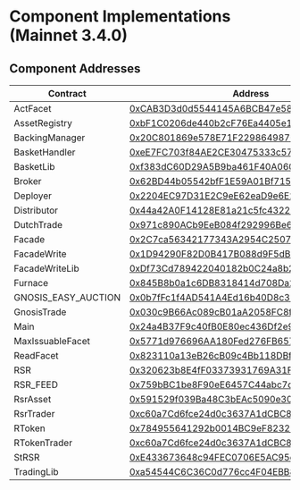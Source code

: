# Component Implementations (Mainnet 3.4.0)
## Component Addresses
| Contract | Address | Version |
| --- | --- | --- |
| ActFacet | [0xCAB3D3d0d5544145A6BCB47e58F61368BCcAe2dB](https://etherscan.io/address/0xCAB3D3d0d5544145A6BCB47e58F61368BCcAe2dB) | N/A |
| AssetRegistry | [0xbF1C0206de440b2cF76Ea4405e1DbF2fC227a463](https://etherscan.io/address/0xbF1C0206de440b2cF76Ea4405e1DbF2fC227a463) | 3.4.0 |
| BackingManager | [0x20C801869e578E71F2298649870765Aa81f7DC69](https://etherscan.io/address/0x20C801869e578E71F2298649870765Aa81f7DC69) | 3.4.0 |
| BasketHandler | [0xeE7FC703f84AE2CE30475333c57E56d3A7D3AdBC](https://etherscan.io/address/0xeE7FC703f84AE2CE30475333c57E56d3A7D3AdBC) | 3.4.0 |
| BasketLib | [0xf383dC60D29A5B9ba461F40A0606870d80d1EA88](https://etherscan.io/address/0xf383dC60D29A5B9ba461F40A0606870d80d1EA88) | N/A |
| Broker | [0x62BD44b05542bfF1E59A01Bf7151F533e1c9C12c](https://etherscan.io/address/0x62BD44b05542bfF1E59A01Bf7151F533e1c9C12c) | 3.4.0 |
| Deployer | [0x2204EC97D31E2C9eE62eaD9e6E2d5F7712D3f1bF](https://etherscan.io/address/0x2204EC97D31E2C9eE62eaD9e6E2d5F7712D3f1bF) | 3.4.0 |
| Distributor | [0x44a42A0F14128E81a21c5fc4322a9f91fF83b4Ee](https://etherscan.io/address/0x44a42A0F14128E81a21c5fc4322a9f91fF83b4Ee) | 3.4.0 |
| DutchTrade | [0x971c890ACb9EeB084f292996Be667bB9A2889AE9](https://etherscan.io/address/0x971c890ACb9EeB084f292996Be667bB9A2889AE9) | 3.4.0 |
| Facade | [0x2C7ca56342177343A2954C250702Fd464f4d0613](https://etherscan.io/address/0x2C7ca56342177343A2954C250702Fd464f4d0613) | N/A |
| FacadeWrite | [0x1D94290F82D0B417B088d9F5dB316B11C9cf220C](https://etherscan.io/address/0x1D94290F82D0B417B088d9F5dB316B11C9cf220C) | N/A |
| FacadeWriteLib | [0xDf73Cd789422040182b0C24a8b2C97bbCbba3263](https://etherscan.io/address/0xDf73Cd789422040182b0C24a8b2C97bbCbba3263) | N/A |
| Furnace | [0x845B8b0a1c6DB8318414d708Da25fA28d4a0dc81](https://etherscan.io/address/0x845B8b0a1c6DB8318414d708Da25fA28d4a0dc81) | 3.4.0 |
| GNOSIS_EASY_AUCTION | [0x0b7fFc1f4AD541A4Ed16b40D8c37f0929158D101](https://etherscan.io/address/0x0b7fFc1f4AD541A4Ed16b40D8c37f0929158D101) | N/A |
| GnosisTrade | [0x030c9B66Ac089cB01aA2058FC8f7d9baddC9ae75](https://etherscan.io/address/0x030c9B66Ac089cB01aA2058FC8f7d9baddC9ae75) | 3.4.0 |
| Main | [0x24a4B37F9c40fB0E80ec436Df2e9989FBAFa8bB7](https://etherscan.io/address/0x24a4B37F9c40fB0E80ec436Df2e9989FBAFa8bB7) | 3.4.0 |
| MaxIssuableFacet | [0x5771d976696AA180Fed276FB6571fE2f41D0b849](https://etherscan.io/address/0x5771d976696AA180Fed276FB6571fE2f41D0b849) | N/A |
| ReadFacet | [0x823110a13eB26cB09c4Bb118DBfE4ff5f96D5526](https://etherscan.io/address/0x823110a13eB26cB09c4Bb118DBfE4ff5f96D5526) | N/A |
| RSR | [0x320623b8E4fF03373931769A31Fc52A4E78B5d70](https://etherscan.io/address/0x320623b8E4fF03373931769A31Fc52A4E78B5d70) | N/A |
| RSR_FEED | [0x759bBC1be8F90eE6457C44abc7d443842a976d02](https://etherscan.io/address/0x759bBC1be8F90eE6457C44abc7d443842a976d02) | N/A |
| RsrAsset | [0x591529f039Ba48C3bEAc5090e30ceDDcb41D0EaA](https://etherscan.io/address/0x591529f039Ba48C3bEAc5090e30ceDDcb41D0EaA) | 3.4.0 |
| RsrTrader | [0xc60a7Cd6fce24d0c3637A1dCBC8B0f9A9BFF6a7c](https://etherscan.io/address/0xc60a7Cd6fce24d0c3637A1dCBC8B0f9A9BFF6a7c) | 3.4.0 |
| RToken | [0x784955641292b0014BC9eF82321300f0b6C7E36d](https://etherscan.io/address/0x784955641292b0014BC9eF82321300f0b6C7E36d) | 3.4.0 |
| RTokenTrader | [0xc60a7Cd6fce24d0c3637A1dCBC8B0f9A9BFF6a7c](https://etherscan.io/address/0xc60a7Cd6fce24d0c3637A1dCBC8B0f9A9BFF6a7c) | 3.4.0 |
| StRSR | [0xE433673648c94FEC0706E5AC95d4f4097f58B5fb](https://etherscan.io/address/0xE433673648c94FEC0706E5AC95d4f4097f58B5fb) | 3.4.0 |
| TradingLib | [0xa54544C6C36C0d776cc4F04EBB847e0BB3A11ea2](https://etherscan.io/address/0xa54544C6C36C0d776cc4F04EBB847e0BB3A11ea2) | N/A |
        
